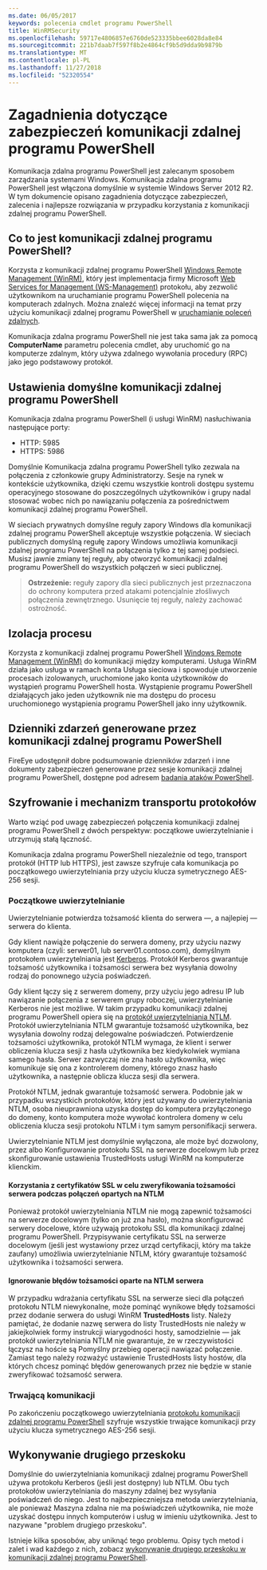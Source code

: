 ```yaml
---
ms.date: 06/05/2017
keywords: polecenia cmdlet programu PowerShell
title: WinRMSecurity
ms.openlocfilehash: 59717e4806857e6760de523335bbee6028da8e84
ms.sourcegitcommit: 221b7daab7f597f8b2e4864cf9b5d9dda9b9879b
ms.translationtype: MT
ms.contentlocale: pl-PL
ms.lasthandoff: 11/27/2018
ms.locfileid: "52320554"
---
```

# <a name="powershell-remoting-security-considerations"></a>Zagadnienia dotyczące zabezpieczeń komunikacji zdalnej programu PowerShell

Komunikacja zdalna programu PowerShell jest zalecanym sposobem zarządzania systemami Windows. Komunikacja zdalna programu PowerShell jest włączona domyślnie w systemie Windows Server 2012 R2. W tym dokumencie opisano zagadnienia dotyczące zabezpieczeń, zalecenia i najlepsze rozwiązania w przypadku korzystania z komunikacji zdalnej programu PowerShell.

## <a name="what-is-powershell-remoting"></a>Co to jest komunikacji zdalnej programu PowerShell?

Korzysta z komunikacji zdalnej programu PowerShell [Windows Remote Management (WinRM)](https://msdn.microsoft.com/library/windows/desktop/aa384426.aspx), który jest implementacja firmy Microsoft [Web Services for Management (WS-Management)](https://www.dmtf.org/sites/default/files/standards/documents/DSP0226_1.2.0.pdf) protokołu, aby zezwolić użytkownikom na uruchamianie programu PowerShell polecenia na komputerach zdalnych. Można znaleźć więcej informacji na temat przy użyciu komunikacji zdalnej programu PowerShell w [uruchamianie poleceń zdalnych](https://technet.microsoft.com/library/dd819505.aspx).

Komunikacja zdalna programu PowerShell nie jest taka sama jak za pomocą **ComputerName** parametru polecenia cmdlet, aby uruchomić go na komputerze zdalnym, który używa zdalnego wywołania procedury (RPC) jako jego podstawowy protokół.

## <a name="powershell-remoting-default-settings"></a>Ustawienia domyślne komunikacji zdalnej programu PowerShell

Komunikacja zdalna programu PowerShell (i usługi WinRM) nasłuchiwania następujące porty:

- HTTP: 5985
- HTTPS: 5986

Domyślnie Komunikacja zdalna programu PowerShell tylko zezwala na połączenia z członkowie grupy Administratorzy. Sesje na rynek w kontekście użytkownika, dzięki czemu wszystkie kontroli dostępu systemu operacyjnego stosowane do poszczególnych użytkowników i grupy nadal stosować wobec nich po nawiązaniu połączenia za pośrednictwem komunikacji zdalnej programu PowerShell.

W sieciach prywatnych domyślne reguły zapory Windows dla komunikacji zdalnej programu PowerShell akceptuje wszystkie połączenia. W sieciach publicznych domyślną regułę zapory Windows umożliwia komunikacji zdalnej programu PowerShell na połączenia tylko z tej samej podsieci. Musisz jawnie zmiany tej reguły, aby otworzyć komunikacji zdalnej programu PowerShell do wszystkich połączeń w sieci publicznej.

>**Ostrzeżenie:** reguły zapory dla sieci publicznych jest przeznaczona do ochrony komputera przed atakami potencjalnie złośliwych połączenia zewnętrznego. Usunięcie tej reguły, należy zachować ostrożność.

## <a name="process-isolation"></a>Izolacja procesu

Korzysta z komunikacji zdalnej programu PowerShell [Windows Remote Management (WinRM)](https://msdn.microsoft.com/library/windows/desktop/aa384426) do komunikacji między komputerami.
Usługa WinRM działa jako usługa w ramach konta Usługa sieciowa i spowoduje utworzenie procesach izolowanych, uruchomione jako konta użytkowników do wystąpień programu PowerShell hosta. Wystąpienie programu PowerShell działających jako jeden użytkownik nie ma dostępu do procesu uruchomionego wystąpienia programu PowerShell jako inny użytkownik.

## <a name="event-logs-generated-by-powershell-remoting"></a>Dzienniki zdarzeń generowane przez komunikacji zdalnej programu PowerShell

FireEye udostępnił dobre podsumowanie dzienników zdarzeń i inne dokumenty zabezpieczeń generowane przez sesje komunikacji zdalnej programu PowerShell, dostępne pod adresem [badania ataków PowerShell](https://www.fireeye.com/content/dam/fireeye-www/global/en/solutions/pdfs/wp-lazanciyan-investigating-powershell-attacks.pdf).

## <a name="encryption-and-transport-protocols"></a>Szyfrowanie i mechanizm transportu protokołów

Warto wziąć pod uwagę zabezpieczeń połączenia komunikacji zdalnej programu PowerShell z dwóch perspektyw: początkowe uwierzytelnianie i utrzymują stałą łączność.

Komunikacja zdalna programu PowerShell niezależnie od tego, transport protokół (HTTP lub HTTPS), jest zawsze szyfruje cała komunikacja po początkowego uwierzytelniania przy użyciu klucza symetrycznego AES-256 sesji.

### <a name="initial-authentication"></a>Początkowe uwierzytelnianie

Uwierzytelnianie potwierdza tożsamość klienta do serwera —, a najlepiej — serwera do klienta.

Gdy klient nawiąże połączenie do serwera domeny, przy użyciu nazwy komputera (czyli: serwer01, lub server01.contoso.com), domyślnym protokołem uwierzytelniania jest [Kerberos](https://msdn.microsoft.com/library/windows/desktop/aa378747.aspx).
Protokół Kerberos gwarantuje tożsamość użytkownika i tożsamości serwera bez wysyłania dowolny rodzaj do ponownego użycia poświadczeń.

Gdy klient łączy się z serwerem domeny, przy użyciu jego adresu IP lub nawiązanie połączenia z serwerem grupy roboczej, uwierzytelnianie Kerberos nie jest możliwe. W takim przypadku komunikacji zdalnej programu PowerShell opiera się na [protokół uwierzytelniania NTLM](https://msdn.microsoft.com/library/windows/desktop/aa378749.aspx). Protokół uwierzytelniania NTLM gwarantuje tożsamość użytkownika, bez wysyłania dowolny rodzaj delegowalne poświadczeń. Potwierdzenie tożsamości użytkownika, protokół NTLM wymaga, że klient i serwer obliczenia klucza sesji z hasła użytkownika bez kiedykolwiek wymiana samego hasła. Serwer zazwyczaj nie zna hasło użytkownika, więc komunikuje się ona z kontrolerem domeny, którego znasz hasło użytkownika, a następnie oblicza klucza sesji dla serwera.

Protokół NTLM, jednak gwarantuje tożsamość serwera. Podobnie jak w przypadku wszystkich protokołów, który jest używany do uwierzytelniania NTLM, osoba nieuprawniona uzyska dostęp do komputera przyłączonego do domeny, konto komputera może wywołać kontrolera domeny w celu obliczenia klucza sesji protokołu NTLM i tym samym personifikacji serwera.

Uwierzytelnianie NTLM jest domyślnie wyłączona, ale może być dozwolony, przez albo Konfigurowanie protokołu SSL na serwerze docelowym lub przez skonfigurowanie ustawienia TrustedHosts usługi WinRM na komputerze klienckim.

#### <a name="using-ssl-certificates-to-validate-server-identity-during-ntlm-based-connections"></a>Korzystania z certyfikatów SSL w celu zweryfikowania tożsamości serwera podczas połączeń opartych na NTLM

Ponieważ protokół uwierzytelniania NTLM nie mogą zapewnić tożsamości na serwerze docelowym (tylko on już zna hasło), można skonfigurować serwery docelowe, które używają protokołu SSL dla komunikacji zdalnej programu PowerShell. Przypisywanie certyfikatu SSL na serwerze docelowym (jeśli jest wystawiony przez urząd certyfikacji, który ma także zaufany) umożliwia uwierzytelnianie NTLM, który gwarantuje tożsamość użytkownika i tożsamości serwera.

#### <a name="ignoring-ntlm-based-server-identity-errors"></a>Ignorowanie błędów tożsamości oparte na NTLM serwera

W przypadku wdrażania certyfikatu SSL na serwerze sieci dla połączeń protokołu NTLM niewykonalne, może pominąć wynikowe błędy tożsamości przez dodanie serwera do usługi WinRM **TrustedHosts** listy. Należy pamiętać, że dodanie nazwę serwera do listy TrustedHosts nie należy w jakiejkolwiek formy instrukcji wiarygodności hosty, samodzielnie — jak protokół uwierzytelniania NTLM nie gwarantuje, że w rzeczywistości łączysz na hoście są Pomyślny przebieg operacji nawiązać połączenie.
Zamiast tego należy rozważyć ustawienie TrustedHosts listy hostów, dla których chcesz pominąć błędów generowanych przez nie będzie w stanie zweryfikować tożsamość serwera.


### <a name="ongoing-communication"></a>Trwającą komunikacji

Po zakończeniu początkowego uwierzytelniania [protokołu komunikacji zdalnej programu PowerShell](https://msdn.microsoft.com/library/dd357801.aspx) szyfruje wszystkie trwające komunikacji przy użyciu klucza symetrycznego AES-256 sesji.


## <a name="making-the-second-hop"></a>Wykonywanie drugiego przeskoku

Domyślnie do uwierzytelniania komunikacji zdalnej programu PowerShell używa protokołu Kerberos (jeśli jest dostępny) lub NTLM. Obu tych protokołów uwierzytelniania do maszyny zdalnej bez wysyłania poświadczeń do niego.
Jest to najbezpieczniejsza metoda uwierzytelniania, ale ponieważ Maszyna zdalna nie ma poświadczeń użytkownika, nie może uzyskać dostępu innych komputerów i usług w imieniu użytkownika.
Jest to nazywane "problem drugiego przeskoku".

Istnieje kilka sposobów, aby uniknąć tego problemu. Opisy tych metod i zalet i wad każdego z nich, zobacz [wykonywanie drugiego przeskoku w komunikacji zdalnej programu PowerShell](PS-remoting-second-hop.md).
